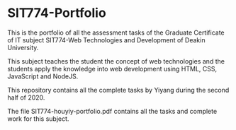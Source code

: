 # SIT774-Portfolio
<p>This is the portfolio of all the assessment tasks of the Graduate Certificate of IT subject SIT774-Web Technologies and Development of Deakin University.</p>
This subject teaches the student the concept of web technologies and the students apply the knowledge into web development using HTML, CSS, JavaScript and NodeJS.

This repository contains all the complete tasks by Yiyang during the second half of 2020.

The file SIT774-houyiy-portfolio.pdf contains all the tasks and complete work for this subject.
